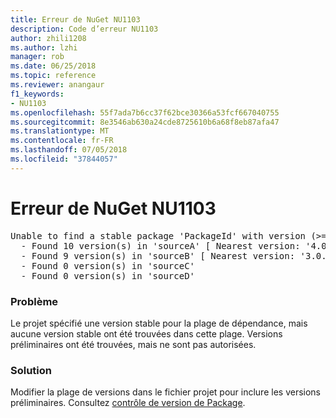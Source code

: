 ```yaml
---
title: Erreur de NuGet NU1103
description: Code d’erreur NU1103
author: zhili1208
ms.author: lzhi
manager: rob
ms.date: 06/25/2018
ms.topic: reference
ms.reviewer: anangaur
f1_keywords:
- NU1103
ms.openlocfilehash: 55f7ada7b6cc37f62bce30366a53fcf667040755
ms.sourcegitcommit: 8e3546ab630a24cde8725610b6a68f8eb87afa47
ms.translationtype: MT
ms.contentlocale: fr-FR
ms.lasthandoff: 07/05/2018
ms.locfileid: "37844057"
---
```

# <a name="nuget-error-nu1103"></a>Erreur de NuGet NU1103

<pre>Unable to find a stable package 'PackageId' with version (>= 3.0.0)<br/>  - Found 10 version(s) in 'sourceA' [ Nearest version: '4.0.0-rc-2129' ]<br/>  - Found 9 version(s) in 'sourceB' [ Nearest version: '3.0.0-beta-00032' ]<br/>  - Found 0 version(s) in 'sourceC'<br/>  - Found 0 version(s) in 'sourceD'</pre>

### <a name="issue"></a>Problème
Le projet spécifié une version stable pour la plage de dépendance, mais aucune version stable ont été trouvées dans cette plage. Versions préliminaires ont été trouvées, mais ne sont pas autorisées.

### <a name="solution"></a>Solution
Modifier la plage de versions dans le fichier projet pour inclure les versions préliminaires. Consultez [contrôle de version de Package](../../reference/Package-Versioning.md).
